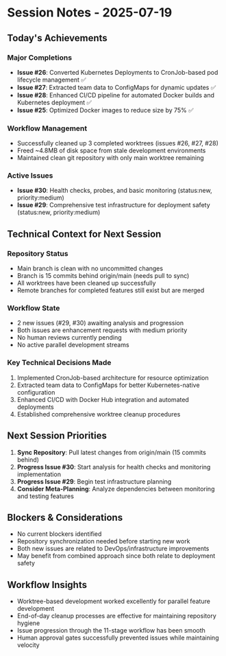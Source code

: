 # Session Notes - 2025-07-19

## Today's Achievements

### Major Completions
- **Issue #26**: Converted Kubernetes Deployments to CronJob-based pod lifecycle management ✅
- **Issue #27**: Extracted team data to ConfigMaps for dynamic updates ✅  
- **Issue #28**: Enhanced CI/CD pipeline for automated Docker builds and Kubernetes deployment ✅
- **Issue #25**: Optimized Docker images to reduce size by 75% ✅

### Workflow Management
- Successfully cleaned up 3 completed worktrees (issues #26, #27, #28)
- Freed ~4.8MB of disk space from stale development environments
- Maintained clean git repository with only main worktree remaining

### Active Issues
- **Issue #30**: Health checks, probes, and basic monitoring (status:new, priority:medium)
- **Issue #29**: Comprehensive test infrastructure for deployment safety (status:new, priority:medium)

## Technical Context for Next Session

### Repository Status
- Main branch is clean with no uncommitted changes
- Branch is 15 commits behind origin/main (needs pull to sync)
- All worktrees have been cleaned up successfully
- Remote branches for completed features still exist but are merged

### Workflow State
- 2 new issues (#29, #30) awaiting analysis and progression
- Both issues are enhancement requests with medium priority
- No human reviews currently pending
- No active parallel development streams

### Key Technical Decisions Made
1. Implemented CronJob-based architecture for resource optimization
2. Extracted team data to ConfigMaps for better Kubernetes-native configuration
3. Enhanced CI/CD with Docker Hub integration and automated deployments
4. Established comprehensive worktree cleanup procedures

## Next Session Priorities

1. **Sync Repository**: Pull latest changes from origin/main (15 commits behind)
2. **Progress Issue #30**: Start analysis for health checks and monitoring implementation
3. **Progress Issue #29**: Begin test infrastructure planning
4. **Consider Meta-Planning**: Analyze dependencies between monitoring and testing features

## Blockers & Considerations

- No current blockers identified
- Repository synchronization needed before starting new work
- Both new issues are related to DevOps/infrastructure improvements
- May benefit from combined approach since both relate to deployment safety

## Workflow Insights

- Worktree-based development worked excellently for parallel feature development
- End-of-day cleanup processes are effective for maintaining repository hygiene
- Issue progression through the 11-stage workflow has been smooth
- Human approval gates successfully prevented issues while maintaining velocity
